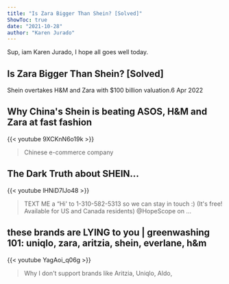 ```yaml
---
title: "Is Zara Bigger Than Shein? [Solved]"
ShowToc: true 
date: "2021-10-28"
author: "Karen Jurado" 
---
```


Sup, iam Karen Jurado, I hope all goes well today.
## Is Zara Bigger Than Shein? [Solved]
Shein overtakes H&M and Zara with $100 billion valuation.6 Apr 2022

## Why China's Shein is beating ASOS, H&M and Zara at fast fashion
{{< youtube 9XCKnN6o19k >}}
>Chinese e-commerce company 

## The Dark Truth about SHEIN...
{{< youtube lHNiD7lJo48 >}}
>TEXT ME a “Hi' to 1-310-582-5313 so we can stay in touch :) (It's free! Available for US and Canada residents) @HopeScope on ...

## these brands are LYING to you | greenwashing 101: uniqlo, zara, aritzia, shein, everlane, h&m
{{< youtube YagAoi_q06g >}}
>Why I don't support brands like Aritzia, Uniqlo, Aldo, 

